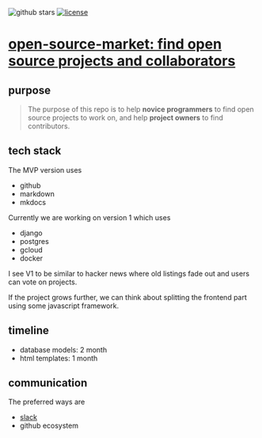 ![github stars](https://img.shields.io/github/stars/nosarthur/open-source-market.svg)
[![license](https://img.shields.io/github/license/nosarthur/open-source-market.svg)](https://github.com/nosarthur/open-source-market/blob/master/LICENSE)

# [open-source-market: find open source projects and collaborators](https://github.com/nosarthur/open-source-market)

## purpose

> The purpose of this repo is to help **novice programmers** to find open source
projects to work on, and help **project owners** to find contributors.

## tech stack

The MVP version uses

- github
- markdown
- mkdocs

Currently we are working on version 1 which uses

- django
- postgres
- gcloud
- docker

I see V1 to be similar to hacker news where old listings fade out and users can
vote on projects.

If the project grows further, we can think about splitting the frontend part
using some javascript framework.

## timeline

- database models: 2 month
- html templates: 1 month

## communication

The preferred ways are

- [slack](https://opensourcemarket.slack.com/)
- github ecosystem

